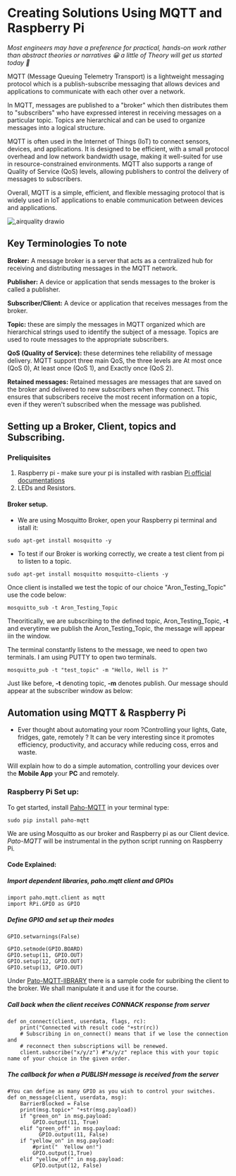 # Creating Solutions Using MQTT and Raspberry Pi
*Most engineers may have a preference for practical, hands-on work rather than abstract theories or narratives :grinning: a little of Theory will get us started today :rofl:* 

MQTT (Message Queuing Telemetry Transport) is a lightweight messaging protocol which is a publish-subscribe messaging that allows devices and applications to communicate with each other over a network.

In MQTT, messages are published to a "broker" which then distributes them to "subscribers" who have expressed interest in receiving messages on a particular topic. Topics are hierarchical and can be used to organize messages into a logical structure.

MQTT is often used in the Internet of Things (IoT) to connect sensors, devices, and applications. It is designed to be efficient, with a small protocol overhead and low network bandwidth usage, making it well-suited for use in resource-constrained environments. MQTT also supports a range of Quality of Service (QoS) levels, allowing publishers to control the delivery of messages to subscribers.

Overall, MQTT is a simple, efficient, and flexible messaging protocol that is widely used in IoT applications to enable communication between devices and applications.

![,airquality drawio](https://user-images.githubusercontent.com/55284959/220055520-6346bd51-a800-4319-b4ae-96e9ef0749fd.png)

## Key Terminologies To note

**Broker:** A message broker is a server that acts as a centralized hub for receiving and distributing messages in the MQTT network.

**Publisher:** A device or application that sends messages to the broker is called a publisher.

**Subscriber/Client:** A device or application that receives messages from the broker.

**Topic:** these are simply the messages in MQTT organized which are hierarchical strings used to identify the subject of a message. Topics are used to route messages to the appropriate subscribers.

**QoS (Quality of Service):** these determines tehe reliability of message delivery. MQTT support three main QoS, the three levels are At most once (QoS 0), At least once (QoS 1), and Exactly once (QoS 2).

**Retained messages:** Retained messages are messages that are saved on the broker and delivered to new subscribers when they connect. This ensures that subscribers receive the most recent information on a topic, even if they weren't subscribed when the message was published.

## Setting up a Broker, Client, topics and Subscribing.
### Preliquisites 
1. Raspberry pi -  make sure your pi is installed with rasbian  [Pi official documentations](https://www.raspberrypi.com/documentation/)
2. LEDs and Resistors.

#### Broker setup.
- We are using Mosquitto Broker, open your Raspberry pi terminal and istall it:

```
sudo apt-get install mosquitto -y
```
- To test if our Broker is working correctly, we create a test client from pi to listen to a topic.

```
sudo apt-get install mosquitto mosquitto-clients -y
```
 Once client is installed we test the topic of our choice "Aron_Testing_Topic" use the code below:
```
mosquitto_sub -t Aron_Testing_Topic
```
Theoritically, we are subscribing to the defined topic, Aron_Testing_Topic, **-t** and everytime we publish the Aron_Testing_Topic, the message will appear iin the window. 

The terminal constantly listens to the message, we need to open two terminals. I am using PUTTY to open two terminals.
```
mosquitto_pub -t "test_topic" -m "Hello, Hell is ?"
```
Just like before, **-t** denoting topic, **-m** denotes publish. Our message should appear at the subscriber window as below:

## Automation using MQTT & Raspberry Pi

- Ever thought about automating your room ?Controlling your lights, Gate, fridges, gate, remotely ? It can be very interesting since it promotes efficiency, productivity, and accuracy while reducing coss, erros and waste.

Will explain how to do a simple automation, controlling your devices over the **Mobile App** your **PC** and remotely.

### Raspberry Pi Set up:
To get started, install [Paho-MQTT](https://pypi.org/project/paho-mqtt/) in your terminal type:
```
sudo pip install paho-mqtt
```

We are using Mosquitto as our broker and Raspberry pi as our Client device. *Pato-MQTT* will be instrumental in the python script running on Raspberry Pi.

#### Code Explained:
##### Import dependent libraries, paho.mqtt client and GPIOs

```
import paho.mqtt.client as mqtt
import RPi.GPIO as GPIO
```
##### Define GPIO and set up their modes
```
GPIO.setwarnings(False)

GPIO.setmode(GPIO.BOARD)
GPIO.setup(11, GPIO.OUT)
GPIO.setup(12, GPIO.OUT)
GPIO.setup(13, GPIO.OUT)
```
Under [Pato-MQTT-lIBRARY](https://pypi.org/project/paho-mqtt/#usage-and-api) there is a sample code for subribing the client to the broker. We shall manipulate it and use it for the course.

##### Call back when the client receives CONNACK response from server
```
def on_connect(client, userdata, flags, rc):
    print("Connected with result code "+str(rc))
    # Subscribing in on_connect() means that if we lose the connection and
    # reconnect then subscriptions will be renewed.
    client.subscribe("x/y/z") #"x/y/z" replace this with your topic name of your choice in the given order.
```
##### The callback for when a PUBLISH message is received from the server
```
#You can define as many GPIO as you wish to control your switches.
def on_message(client, userdata, msg):
    BarrierBlocked = False
    print(msg.topic+" "+str(msg.payload))
    if "green_on" in msg.payload:
        GPIO.output(11, True)
    elif "green_off" in msg.payload:
          GPIO.output(11, False)
    if "yellow_on" in msg.payload:
        #print("  Yellow on!")
        GPIO.output(1,True)
    elif "yellow_off" in msg.payload:
        GPIO.output(12, False)
```